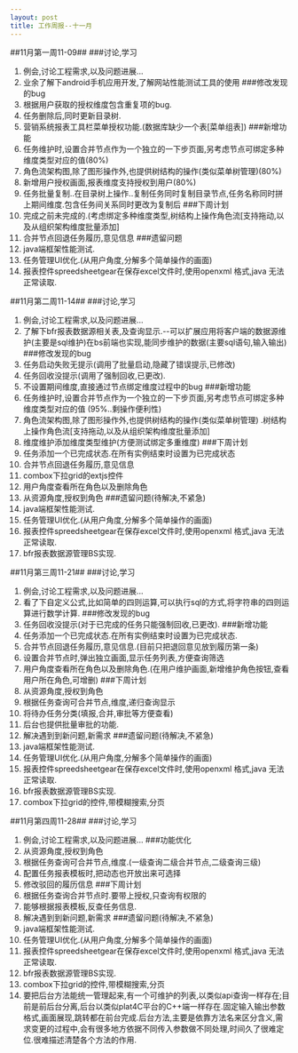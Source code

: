 ```yaml
---
layout: post
title: 工作周报--十一月
---  
```


##11月第一周11-09##
###讨论,学习
1. 例会,讨论工程需求,以及问题进展...
2. 业余了解下android手机应用开发,了解网站性能测试工具的使用
###修改发现的bug  
1. 根据用户获取的授权维度包含重复项的bug. 
2. 任务删除后,同时更新目录树.
3. 营销系统报表工具栏菜单授权功能.(数据库缺少一个表[菜单组表])
###新增功能
1. 任务维护时,设置合并节点作为一个独立的一下步页面,另考虑节点可绑定多种维度类型对应的值(80%)
2. 角色流架构图,除了图形操作外,也提供树结构的操作(类似菜单树管理)(80%)
3. 新增用户授权画面,报表维度支持授权到用户(80%)
4. 任务批量复制..在目录树上操作..复制任务同时复制目录节点,任务名称同时拼上期间维度.包含任务间关系同时更改为复制后
###下周计划
1. 完成之前未完成的.(考虑绑定多种维度类型,树结构上操作角色流[支持拖动,以及从组织架构维度批量添加]
2. 合并节点回退任务履历,意见信息
###遗留问题
1. java端框架性能测试.
2. 任务管理UI优化.(从用户角度,分解多个简单操作的画面)
3. 报表控件spreedsheetgear在保存excel文件时,使用openxml 格式,java 无法正常读取.

##11月第二周11-14##
###讨论,学习
1. 例会,讨论工程需求,以及问题进展...
2. 了解下bfr报表数据源相关表,及查询显示.--可以扩展应用将客户端的数据源维护(主要是sql维护)在bs前端也实现,能同步维护的数据(主要sql语句,输入输出)
###修改发现的bug  
1. 任务启动失败无提示(调用了批量启动,隐藏了错误提示,已修改)
2. 任务回收没提示(调用了强制回收,已更改). 
3. 不设置期间维度,直接通过节点绑定维度过程中的bug
###新增功能
1. 任务维护时,设置合并节点作为一个独立的一下步页面,另考虑节点可绑定多种维度类型对应的值 (95%..剩操作便利性)
2. 角色流架构图,除了图形操作外,也提供树结构的操作(类似菜单树管理) .树结构上操作角色流[支持拖动,以及从组织架构维度批量添加]
3. 维度维护添加维度类型维护(方便测试绑定多重维度)
###下周计划
1. 任务添加一个已完成状态.在所有实例结束时设置为已完成状态
3. 合并节点回退任务履历,意见信息
4. combox下拉grid的extjs控件
5. 用户角度查看所在角色以及删除角色
6. 从资源角度,授权到角色
###遗留问题(待解决,不紧急)
1. java端框架性能测试.
2. 任务管理UI优化.(从用户角度,分解多个简单操作的画面)
3. 报表控件spreedsheetgear在保存excel文件时,使用openxml 格式,java 无法正常读取.
4. bfr报表数据源管理BS实现.


##11月第三周11-21##
###讨论,学习
1. 例会,讨论工程需求,以及问题进展...
2. 看了下自定义公式,比如简单的四则运算,可以执行sql的方式,将字符串的四则运算进行数学计算.
###修改发现的bug  
1. 任务回收没提示(对于已完成的任务只能强制回收,已更改). 
###新增功能
1. 任务添加一个已完成状态.在所有实例结束时设置为已完成状态.
2. 合并节点回退任务履历,意见信息.(目前只把退回意见放到履历第一条)
3. 设置合并节点时,弹出独立画面,显示任务列表,方便查询筛选
4. 用户角度查看所在角色以及删除角色.(在用户维护画面,新增维护角色按钮,查看用户所在角色,可增删)
###下周计划
1. 从资源角度,授权到角色
2. 根据任务查询可合并节点,维度,递归查询显示
3. 将待办任务分类(填报,合并,审批等方便查看)
4. 后台也提供批量审批的功能.
3. 解决遇到到新问题,新需求
###遗留问题(待解决,不紧急)
1. java端框架性能测试.
2. 任务管理UI优化.(从用户角度,分解多个简单操作的画面)
3. 报表控件spreedsheetgear在保存excel文件时,使用openxml 格式,java 无法正常读取.
4. bfr报表数据源管理BS实现.
5. combox下拉grid的控件,带模糊搜索,分页


##11月第四周11-28##
###讨论,学习
1. 例会,讨论工程需求,以及问题进展...
###功能优化
1. 从资源角度,授权到角色
2. 根据任务查询可合并节点,维度.(一级查询二级合并节点,二级查询三级)
3. 配置任务报表模板时,把动态也开放出来可选择
4. 修改驳回的履历信息
###下周计划
1. 根据任务查询合并节点时.要带上授权,只查询有权限的
2. 能够根据报表模板,反查任务信息.
3. 解决遇到到新问题,新需求
###遗留问题(待解决,不紧急)
1. java端框架性能测试.
2. 任务管理UI优化.(从用户角度,分解多个简单操作的画面)
3. 报表控件spreedsheetgear在保存excel文件时,使用openxml 格式,java 无法正常读取.
4. bfr报表数据源管理BS实现.
5. combox下拉grid的控件,带模糊搜索,分页
6. 要把后台方法能统一管理起来,有一个可维护的列表,以类似api查询一样存在;目前是前后台分离,后台以类似plat4C平台的C++端一样存在.固定输入输出参数格式,画面展现,跳转都在前台完成.后台方法,主要是依靠方法名来区分含义,需求变更的过程中,会有很多地方依据不同传入参数做不同处理,时间久了很难定位.很难描述清楚各个方法的作用.